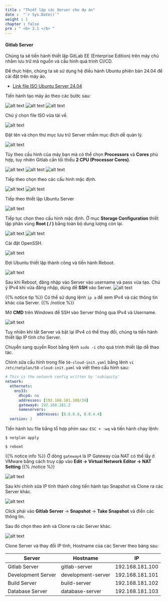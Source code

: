 ```yaml
---
title : "Thiết lập các Server cho dự án"
date :  "`r Sys.Date()`" 
weight : 1 
chapter : false
pre : " <b> 2.1 </b> "
---
```


#### Gitlab Server
Chúng ta sẽ tiến hành thiết lập GitLab EE (Enterprise Edition) trên máy chủ nhằm lưu trữ mã nguồn và cấu hình quá trình CI/CD.

Để thực hiện, chúng ta sẽ sử dụng hệ điều hành Ubuntu phiên bản 24.04 để cài đặt trên máy ảo.

- [Link file ISO Ubuntu Server 24.04](https://ubuntu.com/download/server/thank-you?version=24.04&architecture=amd64&lts=true)

Tiến hành tạo máy ảo theo các bước sau:

![alt text](/images/2-preparation/2.1-setupservers/2-1-1.png)
![alt text](/images/2-preparation/2.1-setupservers/2-1-2.png)
![alt text](/images/2-preparation/2.1-setupservers/2-1-3.png)

Chú ý chọn file ISO vừa tải về.

![alt text](/images/2-preparation/2.1-setupservers/2-1-4.png)

Đặt tên và chọn thư mục lưu trữ Server nhầm mục đích dễ quản lý.

![alt text](/images/2-preparation/2.1-setupservers/2-1-5.png)

Tùy theo cấu hình của máy bạn mà có thể chọn **Processors** và **Cores** phù hợp, tuy nhiên Gitlab cần tối thiểu **2 CPU (Processor Cores)**.

![alt text](/images/2-preparation/2.1-setupservers/2-1-6.png)
![alt text](/images/2-preparation/2.1-setupservers/2-1-7.png)
![alt text](/images/2-preparation/2.1-setupservers/2-1-8.png)

Tiếp theo chọn theo các cấu hình mặc định.

![alt text](/images/2-preparation/2.1-setupservers/2-1-9.png)
![alt text](/images/2-preparation/2.1-setupservers/2-1-10.png)

Tiếp theo thiết lập Ubuntu Server 

![alt text](/images/2-preparation/2.1-setupservers/2-1-11.png)

Tiếp tục chọn theo cấu hình mặc định.
Ở mục **Storage Configuration** thiết lập phân vùng **Root ( / )** bằng toàn bộ dung lượng còn lại.

![alt text](/images/2-preparation/2.1-setupservers/2-1-12.png)
![alt text](/images/2-preparation/2.1-setupservers/2-1-13.png)

Cài đặt OpenSSH.

![alt text](/images/2-preparation/2.1-setupservers/2-1-14.png)

Đợi Ubuntu thiết lập thành công và tiến hành Reboot.

![alt text](/images/2-preparation/2.1-setupservers/2-1-15.png)

Sau khi Reboot, đăng nhập vào Server vào username và pass vừa tạo. Chú ý IPv4 khi vừa đăng nhập, dùng để **SSH** vào Server.
![alt text](/images/2-preparation/2.1-setupservers/2-1-16.png)

{{% notice tip %}}
Có thể sử dụng lệnh `ip a` để xem IPv4 và các thông tin khác của Server.
{{% /notice %}}

Mở **CMD** trên Windows để SSH vào Server thông qua IPv4 và Username.

![alt text](/images/2-preparation/2.1-setupservers/2-1-17.png)

Tuy nhiên khi tắt Server và bật lại IPv4 có thể thay đổi, chúng ta tiến hành thiết lập IP tĩnh cho Server.

Chuyển sang quyền Root bằng lệnh `sudo -i` cho quá trình thiết lập dễ thao tác.

Chỉnh sửa cấu hình trong file `50-cloud-init.yaml` bằng lệnh `vi /etc/netplan/50-cloud-init.yaml` và viết theo cấu hình sau:
``` yaml
# This is the network config written by 'subiquity'
network:
  ethernets:
    ens33:
      dhcp4: no
      addresses: [192.168.181.100/24]
      gateway4: 192.168.181.2
      nameservers:
              addresses: [8.8.8.8, 8.8.4.4]
  version: 2
```
Tiến hành lưu file bằng tổ hợp phím sau: `ESC + :wq` và tiến hành chạy lệnh:
```shell
$ netplan apply

$ reboot
```


{{% notice info %}}
Ở dòng `gateway4` là IP Gateway của NAT có thể lấy ở VMware bằng cách truy cập vào **Edit -> Virtual Network Editor -> NAT Setting**
{{% /notice %}}

![alt text](/images/2-preparation/2.1-setupservers/2-1-18.png)

Sau khi chỉnh sửa IP tĩnh thành công tiến hành tạo Snapshot và Clone ra các Server khác.

![alt text](/images/2-preparation/2.1-setupservers/2-1-19.png)

Click phải vào **Gitlab Server** -> **Snapshot** -> **Take Snapshot** và điền các thông tin.

Sau đó chọn theo ảnh và Clone ra các Server khác.

![alt text](/images/2-preparation/2.1-setupservers/2-1-20.png)

Clone Server và thay đổi IP tĩnh, Hostname của các Server theo bảng sau:

| Server             | Hostname           | IP              |
|--------------------|--------------------|-----------------|
| Gitlab Server      | gitlab-server      | 192.168.181.100 |
| Development Server | development-server | 192.168.181.101 |
| Build Server       | build-server       | 192.168.181.102 |
| Database Server    | database-server    | 192.168.181.103 |

